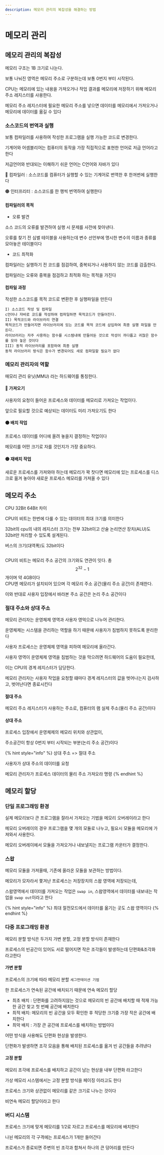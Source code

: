 ```yaml
---
description: 메모리 관리의 복잡성을 해결하는 방법
---
```


# 메모리 관리

## 메모리 관리의 복잡성

메모리 구조는 1B 크기로 나눈다.&#x20;

보통 나눠진 영역은 메모리 주소로 구분하는데 보통 0번지 부터 시작된다.&#x20;

CPU는 메모리에 있는 내용을 가져오거나 작업 결과를 메모리에 저장하기 위해 메모리 주소 레지스터를 사용한다.&#x20;

메모리 주소 레지스터에 필요한 메모리 주소를 넣으면 데이터를 메모리에서 가져오거나 메모리에 데이터를 옮길 수 있다

### 소스코드의 번역과 실행

보통 컴파일러를 사용하여 작성한 프로그램을 실행 가능한 코드로 변경한다.

기계어와 어셈블리어는 컴퓨터의 동작을 가장 직접적으로 표현한 언어로 저급 언어라고 한다

저급언어와 반대되는 이해하기 쉬운 언어는 C언어와 자바가 있다

🔴 컴파일러 : 소스코드를 컴퓨터가 실행할 수 있는 기계어로 번역한 후 한꺼번에 실행한다

🟠 인터프리터 : 소스코드를 한 행씩 번역하여 실행한다

#### 컴파일러의 목적

* 오류 발견&#x20;

소스 코드의 오류를 발견하여 실행 시 문제를 사전에 찾아낸다.&#x20;

오류를 찾기 전 심벌 테이블을 사용하는데 변수 선언부에 명시한 변수의 이름과 종류를 모아놓은 테이블이다

* 코드 최적화&#x20;

컴파일러는 실행하기 전 코드를 점검하여, 중복되거나 사용하지 않는 코드를 검출한다.&#x20;

컴파일러는 오류와 중복을 점검하고 최적화 하는 목적을 가진다

#### 컴파일 과정

작성한 소스코드를 목적 코드로 변환한 후 실행파일을 만든다

```
I) 소스코드 작성 및 컴파일 
c언어나 자바로 코드를 작성하여 컴파일하면 목적코드가 만들어진다.
II) 목적코드와 라이브러리 연결 
목적코드가 만들어지면 라이브러리에 있는 코드를 목적 코드에 삽입하여 최종 실행 파일을 만든다. 
라이브러리는 자주 사용하는 함수를 시스템내에 만들어둔 것으로 작성이 까다롭고 귀찮은 함수를 모아 놓은 것이다
III) 동적 라이브러리를 포함하여 최종 실행
동적 라이브러리 방식은 함수가 변경되어도 새로 컴파일할 필요가 없다
```

### 메모리 관리자의 역할&#x20;

매모리 관리 유닛(MMU) 라는 하드웨어를 통칭한다.

#### 🔴 가져오기&#x20;

사용자의 요청이 들어온 프로세스와 데이터를 메모리로 가져오는 작업이다.

&#x20;앞으로 필요할 것으로 예상되는 데이터도 미리 가져오기도 한다

#### 🟠 배치 작업&#x20;

프로세스 데이터를 어디에 올려 놓을지 결정하는 작업이다

&#x20;메모리를 어떤 크기로 자를 것인지가 가장 중요하다.

#### 🟡 재배치 작업

새로운 프로세스를 가져와야 하는데 메모리가 꽉 찻다면 메모리에 있는 프로세스를 디스크로 옮겨 놓아야 새로운 프로세스 메모리를 가져올 수 있다

## 메모리 주소

CPU 32Bit 64Bit 차이

CPU의 비트는 한번에 다룰 수 있는 데이터의 최대 크기를 의미한다&#x20;

32bit의 cpu의 내의 레지스터 크기는 전부 32bit이고 산술 논리연산 장치(ALU)도 32bit만 처리할 수 있도록 설계된다.&#x20;

버스의 크기(대역폭)도 32bit이다

<img src="../../.gitbook/assets/file.drawing (5) (1) (1).svg" alt="" class="gitbook-drawing">

CPU의 비트는 메모리 주소 공간의 크기와도 연관이 잇다. 총$$2^{32}-1$$개이며 약 4GB이다\
CPU엔 메모리가 설치되어 있으며 각 메모리 주소 공간(물리 주소 공간)이 존재한다.&#x20;

이와 반대로 사용자 입장에서 바라본 주소 공간은 논리 주소 공간이다

### 절대 주소와 상대 주소

메모리 관리자는 운영체제 영역과 사용자 영억으로 나누어 관리한다.&#x20;

운영체제는 시스템을 관리하는 역할을 하기 때문에 사용자가 침범하지 못하도록 분리한다

사용자 프로세스는 운영체제 영역을 피하여 메모리에 올라간다.

사용자 영역이 운영체제 영역을 침범하는 것을 막으려면 하드웨어의 도움이 필요한데,&#x20;

이는 CPU의 경계 레지스터가 담당한다.

메모리 관리자는 사용자 작업을 요청할 떄마다 경계 레지스터의 값을 벗어나는지 검사하고, 벗어난다면 종료시킨다

#### 절대 주소

메모리 주소 레지스터가 사용하는 주소로, 컴퓨터의 램 실제 주소(물리 주소 공간)이다

#### 상대 주소

프로세스 입장에서 운영체제의 메모리 위치와 상관없이,

&#x20;주소공간이 항상 0번지 부터 시작되는 부분(논리 주소 공간)이다

{% hint style="info" %}
상대 주소 => 절대 주소

사용자가 상대 주소의 데이터를 요청&#x20;

메모리 관리자가 프로세스 데이터의 물리 주소 가져오라 명령
{% endhint %}

## 메모리 할당

### 단일 프로그래밍 환경

실제 메모리보다 큰 프로그램을 잘라서 가져오는 기법을 메모리 오버레이라고 한다

메모리 오버레이의 경우 프로그램을 몇 개의 모듈로 나누고, 필요시 모듈을 메모리에 가져와서 사용한다.

메모리 오버레이에서 모듈을 가져오거나 내보낼지는 프로그램 카운터가 결정한다.

### 스왑

메모리 모듈을 가져올때, 기존에 올라온 모듈을 보관하는 방법이다.

메모리가 모자라서 쫓겨난 프로세스는 저장장치의 스왑 영역에 저장되는데,&#x20;

스왑영역에서 데이터를 가져오는 작업은 `swap in`, 스왑영역에서 데이터를 내보내는 작업을 `swap out`이라고 한다

{% hint style="info" %}
최대 절전모드에서 데이터를 옮기는 곳도 스왑 영역이다
{% endhint %}

### 다중 프로그래밍 환경

메모리 분할 방식은 두가지 가변 분할, 고정 분할 방식이 존재한다

프로세스의 빈공간이 있어도 서로 떨어지면 작은 조각들이 발생하는데 단편화&조각화 라고한다

#### 가변 분할&#x20;

프로세스의 크기에 따라 메모리 분할 `세그먼테이션 기법`

한 프로세스가 연속된 공간에 배치되기 때문에 연속 메모리 할당

* 최초 배치 : 단편화를 고려하지않는 것으로 메모리의 빈 공간에 배치할 때 적재 가능한 공간 찾고 첫 번째 공간에 배치한다
* 최적 배치: 메모리의 빈 공간을 모두 확인한 후 적당한 크기중 가장 작은 공간에 배치한다
* 최악 배치 : 가장 큰 공간에 프로세스를 배치하는 방법이다

어떤 방식을 사용해도 단편화 현상을 발생한다.

단편화가 발생하면 조각 모음을 통해 배치된 프로세스를 옮겨 빈 공간들을 추려낸다

#### 고정 분할

메모리 조각에 프로세스를 배치하고 공간이 남는 현상을 내부 단편화 라고한다

가상 메모리 시스템에서는 고정 분할 방식을 페이징 이라고도 한다

프로세스 크기와 상관없이 메모리를 같은 크기로 나누는 것이다

비연속 메모리 할당이라고 한다

### 버디 시스템

프로세스 크기에 맞게 메모리를 1/2로 자르고 프로세스를 메모리에 배치한다

&#x20;나뉜 메모리의 각 구격에는 프로세스가 1개만 들어간다&#x20;

프로세스가 종료되면 주변의 빈 조각과 합쳐서 하나의 큰 덩어리를 만든다

##

